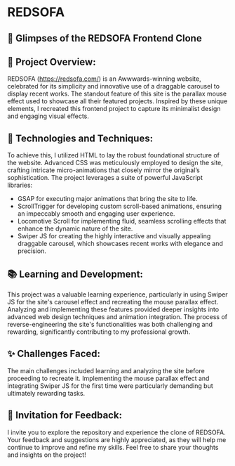 # REDSOFA


## 📸 Glimpses of the REDSOFA Frontend Clone

## 🌟 Project Overview:

REDSOFA (https://redsofa.com/) is an Awwwards-winning website, celebrated for its simplicity and innovative use of a draggable carousel to display recent works. The standout feature of this site is the parallax mouse effect used to showcase all their featured projects. Inspired by these unique elements, I recreated this frontend project to capture its minimalist design and engaging visual effects.

## 🔧 Technologies and Techniques:

To achieve this, I utilized HTML to lay the robust foundational structure of the website. Advanced CSS was meticulously employed to design the site, crafting intricate micro-animations that closely mirror the original’s sophistication. The project leverages a suite of powerful JavaScript libraries:

- GSAP for executing major animations that bring the site to life.
- ScrollTrigger for developing custom scroll-based animations, ensuring an impeccably smooth and engaging user experience.
- Locomotive Scroll for implementing fluid, seamless scrolling effects that enhance the dynamic nature of the site.
- Swiper JS for creating the highly interactive and visually appealing draggable carousel, which showcases recent works with elegance and precision.

## 📚 Learning and Development:

This project was a valuable learning experience, particularly in using Swiper JS for the site's carousel effect and recreating the mouse parallax effect. Analyzing and implementing these features provided deeper insights into advanced web design techniques and animation integration. The process of reverse-engineering the site's functionalities was both challenging and rewarding, significantly contributing to my professional growth.

## ✨ Challenges Faced:

The main challenges included learning and analyzing the site before proceeding to recreate it. Implementing the mouse parallax effect and integrating Swiper JS for the first time were particularly demanding but ultimately rewarding tasks.

## 💬 Invitation for Feedback:

I invite you to explore the repository and experience the clone of REDSOFA. Your feedback and suggestions are highly appreciated, as they will help me continue to improve and refine my skills. Feel free to share your thoughts and insights on the project!
